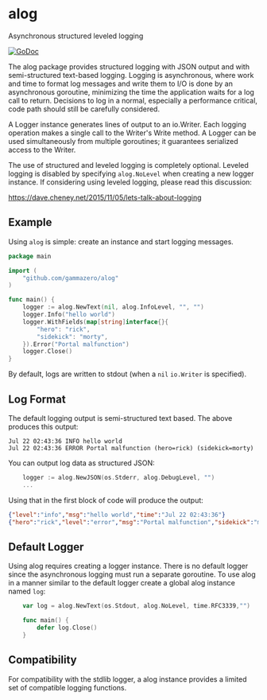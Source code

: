 # alog
Asynchronous structured leveled logging

[![GoDoc](https://godoc.org/github.com/gammazero/alog?status.svg)](https://godoc.org/github.com/gammazero/alog)

The alog package provides structured logging with JSON output and with semi-structured text-based logging.  Logging is asynchronous, where work and time to format log messages and write them to I/O is done by an asynchronous goroutine, minimizing the time the application waits for a log call to return.  Decisions to log in a normal, especially a performance critical, code path should still be
carefully considered.

A Logger instance generates lines of output to an io.Writer.  Each logging operation makes a single call to the Writer's Write method.  A Logger can be used simultaneously from multiple goroutines; it guarantees serialized access to the Writer.

The use of structured and leveled logging is completely optional.  Leveled logging is disabled by specifying `alog.NoLevel` when creating a new logger instance.  If considering using leveled logging, please read this discussion: 

https://dave.cheney.net/2015/11/05/lets-talk-about-logging

## Example

Using `alog` is simple: create an instance and start logging messages.

```go
package main

import (
    "github.com/gammazero/alog"
)

func main() {
    logger := alog.NewText(nil, alog.InfoLevel, "", "")
    logger.Info("hello world")
    logger.WithFields(map[string]interface{}{
        "hero": "rick",
        "sidekick": "morty",
    }).Error("Portal malfunction")
    logger.Close()
}
```

By default, logs are written to stdout (when a `nil` `io.Writer` is specified).

## Log Format
The default logging output is semi-structured text based.  The above produces this output:

```text
Jul 22 02:43:36 INFO hello world 
Jul 22 02:43:36 ERROR Portal malfunction (hero=rick) (sidekick=morty)
```

You can output log data as structured JSON:

```go
    logger := alog.NewJSON(os.Stderr, alog.DebugLevel, "")
    ...
```

Using that in the first block of code will produce the output:

```json
{"level":"info","msg":"hello world","time":"Jul 22 02:43:36"}
{"hero":"rick","level":"error","msg":"Portal malfunction","sidekick":"morty","time":"Jul 22 02:43:36"}
```

## Default Logger

Using alog requires creating a logger instance.  There is no default logger since the asynchronous logging must run a separate goroutine.  To use alog in a manner similar to the default logger create a global alog instance named `log`:

```go
    var log = alog.NewText(os.Stdout, alog.NoLevel, time.RFC3339,"")

    func main() {
        defer log.Close()
    }
```

## Compatibility

For compatibility with the stdlib logger, a alog instance provides a limited set of compatible logging functions.
